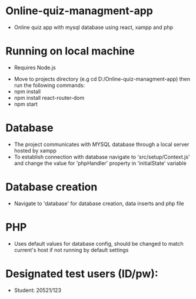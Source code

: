# Online-quiz-managment-app
- Online quiz app with mysql database using react, xampp and php
# Running on local machine
- Requires Node.js
+ Move to projects directory (e.g cd D:/Online-quiz-managment-app) then run the following commands: 
+ npm install
+ npm install react-router-dom
+ npm start
# Database 
- The project communicates with MYSQL database through a local server hosted by xampp
- To establish connection with database navigate to 'src/setup/Context.js' and change the value for 'phpHandler' property in 'initialState' variable
# Database creation
- Navigate to 'database' for database creation, data inserts and php file
# PHP
- Uses default values for database config, should be changed to match current's host if not running by default settings
# Designated test users (ID/pw):
- Student: 20521/123

